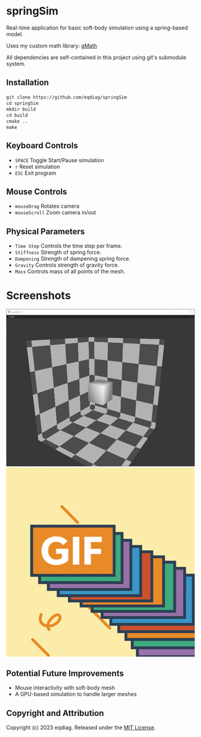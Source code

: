# springSim

Real-time application for basic soft-body simulation using a spring-based model.

Uses my custom math library: [gMath](https://github.com/eqdiag/gMath)

All dependencies are self-contained in this project using git's submodule system.

## Installation

```
git clone https://github.com/eqdiag/springSim
cd springSim
mkdir build
cd build
cmake ..
make
```


## Keyboard Controls
  * `SPACE` Toggle Start/Pause simulation
  * `r` Reset simulation
  * `ESC` Exit program

## Mouse Controls
  * `mouseDrag` Rotates camera
  * `mouseScroll` Zoom camera in/out

## Physical Parameters
  *  `Time Step` Controls the time step per frame.
  *  `Stiffness`  Strength of spring force.
  *  `Dampening`  Strength of dampening spring force.
  *  `Gravity`  Controls strength of gravity force.
  *  `Mass`  Controls mass of all points of the mesh.


# Screenshots
![Simulation Paused](/screenshots/sim0.PNG "Paused Simulation")
![Simulation Started](/screenshots/test.gif "Started Simulation")


## Potential Future Improvements
  * Mouse interactivity with soft-body mesh
  * A GPU-based simulation to handle larger meshes
                       
## Copyright and Attribution
Copyright (c) 2023 eqdiag. Released under the [MIT License](https://github.com/eqdiag/springSim/blob/main/LICENSE.md).
